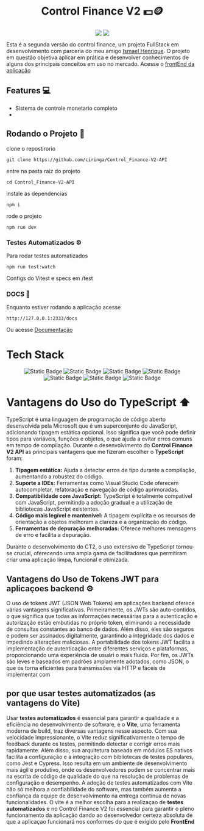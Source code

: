 <h1 align="center">Control Finance V2 💵🪙</h1>
<p align="center">
<img align="center" src = "https://img.shields.io/badge/NPM-10.5.2-gray?style=flat&labelColor=green">
<img align="center" src = "https://img.shields.io/badge/TypeScript-5.4.5-gray?style=flat&labelColor=blue" >
</p>

Esta é a segunda versão do control finance, um projeto FullStack em desenvolvimento com parceria do meu amigo <a href="https://github.com/ismael-henrique-dev">Ismael Henrique</a>. O projeto em questão objetiva aplicar em prática e desenvolver conhecimentos de alguns dos principais conceitos em uso no mercado. Acesse o <a href="https://github.com/ismael-henrique-dev/Control-Finance-v2">frontEnd da aplicação</a>

## Features 💻

- Sistema de controle monetario completo 
-  

## Rodando o Projeto 🚀

clone o repostirorio 
```
git clone https://github.com/ciringa/Control_Finance-V2-API
```
entre na pasta raiz do projeto 
```
cd Control_Finance-V2-API
```
instale as dependencias 
```
npm i
```
rode o projeto 
```
npm run dev
```

### Testes Automatizados ⚙️

Para rodar testes automatizados 
```
npm run test:watch
```
Configs do Vitest e specs em /test

### DOCS 📰
Enquanto estiver rodando a aplicação acesse
```
http://127.0.0.1:2333/docs
```
Ou acesse <a href="https://control-finance-v2-api-1.onrender.com/docs">Documentação</a>

# Tech Stack 
<div align="center">
<img alt="Static Badge" src="https://img.shields.io/badge/dotenv-16.4.5-blue?style=flat-square&logoColor=blue">
<img alt="Static Badge" src="https://img.shields.io/badge/fastify-4.28.1-black?style=flat-square&logoColor=blue">
<img alt="Static Badge" src="https://img.shields.io/badge/prisma-5.16.1-blue?style=flat-square&logoColor=blue">
<img alt="Static Badge" src="https://img.shields.io/badge/typescript-5.5.3-blue?style=flat-square&logoColorr=blue">
<img alt="Static Badge" src="https://img.shields.io/badge/vitest-1.6.0-orange?style=flat-square&logoColorr=blue">
<img alt="Static Badge" src="https://img.shields.io/badge/zod-3.23.8-red?style=flat-square&logoColor=blue">
<img alt="Static Badge" src="https://img.shields.io/badge/faker-8.4.1-green?style=flat-square&logoColor=blue">
</div>




# Vantagens do Uso do TypeScript ⬆️
TypeScript é uma linguagem de programação de código aberto desenvolvida pela Microsoft que é um superconjunto do JavaScript, adicionando tipagem estática opcional. Isso significa que você pode definir tipos para variáveis, funções e objetos, o que ajuda a evitar erros comuns em tempo de compilação. Durante o desenvolvimento do **Control Finance V2 API** as principais vantagens que me fizeram escolher o **TypeScript** foram: 
1. **Tipagem estática:** Ajuda a detectar erros de tipo durante a compilação, aumentando a robustez do código.
2. **Suporte a IDEs:** Ferramentas como Visual Studio Code oferecem autocompletar, refatoração e navegação de código aprimoradas.
3. **Compatibilidade com JavaScript:** TypeScript é totalmente compatível com JavaScript, permitindo a adoção gradual e a utilização de bibliotecas JavaScript existentes.
4. **Código mais legível e mantenível:** A tipagem explícita e os recursos de orientação a objetos melhoram a clareza e a organização do código.
5. **Ferramentas de depuração melhoradas:** Oferece melhores mensagens de erro e facilita a depuração.

Durante o desenvolvimento do CT2, o uso extensivo de TypeScript tornou-se crucial, oferecendo uma ampla gama de facilitadores que permitiram criar uma aplicação limpa, funcional e otimizada.

## Vantagens do Uso de Tokens JWT para aplicaçoes backend ⚙️

O uso de tokens JWT (JSON Web Tokens) em aplicações backend oferece várias vantagens significativas. Primeiramente, os JWTs são auto-contidos, o que significa que todas as informações necessárias para a autenticação e autorização estão embutidas no próprio token, eliminando a necessidade de consultas constantes ao banco de dados. Além disso, eles são seguros e podem ser assinados digitalmente, garantindo a integridade dos dados e impedindo alterações maliciosas. A portabilidade dos tokens JWT facilita a implementação de autenticação entre diferentes serviços e plataformas, proporcionando uma experiência de usuári o mais fluida. Por fim, os JWTs são leves e baseados em padrões amplamente adotados, como JSON, o que os torna eficientes para transmissões via HTTP e fáceis de implementar com

## por que usar testes automatizados (as vantagens do Vite)
Usar <strong>testes automatizados</strong> é essencial para garantir a qualidade e a eficiência no desenvolvimento de software, e o <strong>Vite</strong>, uma ferramenta moderna de build, traz diversas vantagens nesse aspecto. Com sua velocidade impressionante, o Vite reduz significativamente o tempo de feedback durante os testes, permitindo detectar e corrigir erros mais rapidamente. Além disso, sua arquitetura baseada em módulos ES nativos facilita a configuração e a integração com bibliotecas de testes populares, como Jest e Cypress. Isso resulta em um ambiente de desenvolvimento mais ágil e produtivo, onde os desenvolvedores podem se concentrar mais na escrita de código de qualidade do que na resolução de problemas de configuração e desempenho. A adoção de testes automatizados com Vite não só melhora a confiabilidade do software, mas também aumenta a confiança da equipe de desenvolvimento na entrega contínua de novas funcionalidades. 
O vite é a melhor escolha para a realizaçao de <strong>testes automatizados</strong> e no Control Finance V2 foi essencial para garantir o pleno funcionamento da aplicação dando ao desenvolvedor certeza absoluta de que a aplicaçao funcionará nos conformes do que é exigido pelo <strong>FrontEnd</strong> 